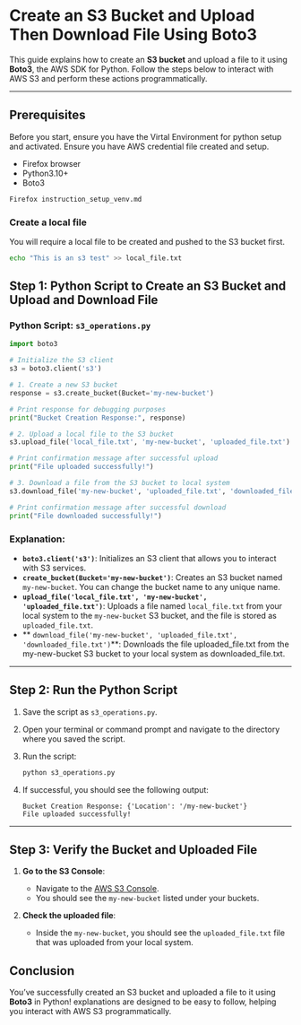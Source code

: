 # **Create an S3 Bucket and Upload Then Download File Using Boto3**
This guide explains how to create an **S3 bucket** and upload a file to it using **Boto3**, the AWS SDK for Python. Follow the steps below to interact with AWS S3 and perform these actions programmatically.

---

## **Prerequisites**
Before you start, ensure you have the Virtal Environment for python setup and activated.
Ensure you have AWS credential file created and setup.
- Firefox browser
- Python3.10+
- Boto3

```bash
Firefox instruction_setup_venv.md
```

### **Create a local file**
You will require a local file to be created and pushed to the S3 bucket first.
```bash
echo "This is an s3 test" >> local_file.txt
```

## **Step 1: Python Script to Create an S3 Bucket and Upload and Download File**

### **Python Script: `s3_operations.py`**

```python
import boto3

# Initialize the S3 client
s3 = boto3.client('s3')

# 1. Create a new S3 bucket
response = s3.create_bucket(Bucket='my-new-bucket')

# Print response for debugging purposes
print("Bucket Creation Response:", response)

# 2. Upload a local file to the S3 bucket
s3.upload_file('local_file.txt', 'my-new-bucket', 'uploaded_file.txt')

# Print confirmation message after successful upload
print("File uploaded successfully!")

# 3. Download a file from the S3 bucket to local system
s3.download_file('my-new-bucket', 'uploaded_file.txt', 'downloaded_file.txt')

# Print confirmation message after successful download
print("File downloaded successfully!")
```

### **Explanation**:
- **`boto3.client('s3')`**: Initializes an S3 client that allows you to interact with S3 services.
- **`create_bucket(Bucket='my-new-bucket')`**: Creates an S3 bucket named `my-new-bucket`. You can change the bucket name to any unique name.
- **`upload_file('local_file.txt', 'my-new-bucket', 'uploaded_file.txt')`**: Uploads a file named `local_file.txt` from your local system to the `my-new-bucket` S3 bucket, and the file is stored as `uploaded_file.txt`.
- ** `download_file('my-new-bucket', 'uploaded_file.txt', 'downloaded_file.txt')`**: Downloads the file uploaded_file.txt from the my-new-bucket S3 bucket to your local system as downloaded_file.txt.

---

## **Step 2: Run the Python Script**

1. Save the script as `s3_operations.py`.
2. Open your terminal or command prompt and navigate to the directory where you saved the script.
3. Run the script:
   ```bash
   python s3_operations.py
   ```

4. If successful, you should see the following output:

   ```
   Bucket Creation Response: {'Location': '/my-new-bucket'}
   File uploaded successfully!
   ```

---

## **Step 3: Verify the Bucket and Uploaded File**

1. **Go to the S3 Console**:
   - Navigate to the [AWS S3 Console](https://s3.console.aws.amazon.com/s3/home).
   - You should see the `my-new-bucket` listed under your buckets.

2. **Check the uploaded file**:
   - Inside the `my-new-bucket`, you should see the `uploaded_file.txt` file that was uploaded from your local system.

## **Conclusion**

You’ve successfully created an S3 bucket and uploaded a file to it using **Boto3** in Python!  explanations are designed to be easy to follow, helping you interact with AWS S3 programmatically.
